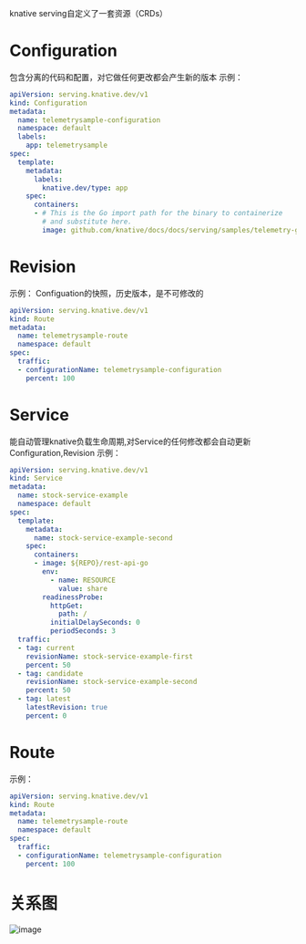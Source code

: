 knative serving自定义了一套资源（CRDs）

# Configuration
包含分离的代码和配置，对它做任何更改都会产生新的版本
示例：
```yaml
apiVersion: serving.knative.dev/v1
kind: Configuration
metadata:
  name: telemetrysample-configuration
  namespace: default
  labels:
    app: telemetrysample
spec:
  template:
    metadata:
      labels:
        knative.dev/type: app
    spec:
      containers:
      - # This is the Go import path for the binary to containerize
        # and substitute here.
        image: github.com/knative/docs/docs/serving/samples/telemetry-go
```

# Revision
示例：
Configuation的快照，历史版本，是不可修改的
```yaml
apiVersion: serving.knative.dev/v1
kind: Route
metadata:
  name: telemetrysample-route
  namespace: default
spec:
  traffic:
  - configurationName: telemetrysample-configuration
    percent: 100
```
# Service
能自动管理knative负载生命周期,对Service的任何修改都会自动更新Configuration,Revision
示例：
```yaml
apiVersion: serving.knative.dev/v1
kind: Service
metadata:
  name: stock-service-example
  namespace: default
spec:
  template:
    metadata:
      name: stock-service-example-second
    spec:
      containers:
      - image: ${REPO}/rest-api-go
        env:
          - name: RESOURCE
            value: share
        readinessProbe:
          httpGet:
            path: /
          initialDelaySeconds: 0
          periodSeconds: 3
  traffic:
  - tag: current
    revisionName: stock-service-example-first
    percent: 50
  - tag: candidate
    revisionName: stock-service-example-second
    percent: 50
  - tag: latest
    latestRevision: true
    percent: 0
```

# Route
示例：
```yaml
apiVersion: serving.knative.dev/v1
kind: Route
metadata:
  name: telemetrysample-route
  namespace: default
spec:
  traffic:
  - configurationName: telemetrysample-configuration
    percent: 100
```

# 关系图
![image](https://github.com/ysjjovo/knative-tutorial/raw/v0.11.0/images/serving-resource-relation.jpg)